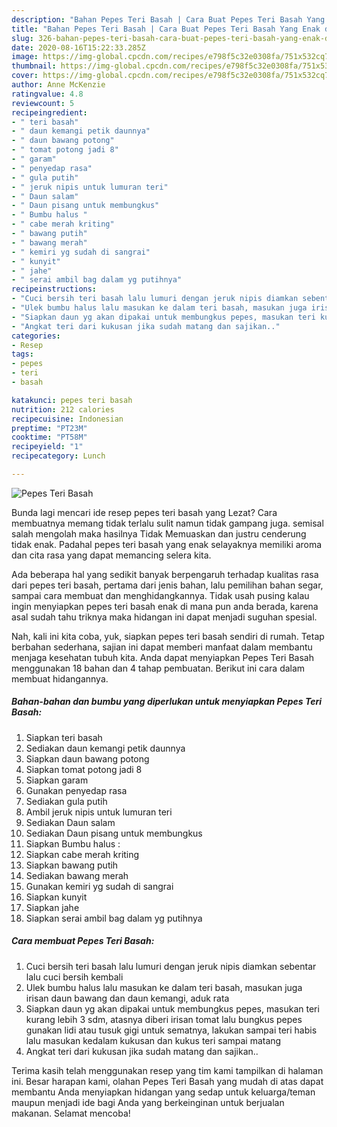 ```yaml
---
description: "Bahan Pepes Teri Basah | Cara Buat Pepes Teri Basah Yang Enak dan Simpel"
title: "Bahan Pepes Teri Basah | Cara Buat Pepes Teri Basah Yang Enak dan Simpel"
slug: 326-bahan-pepes-teri-basah-cara-buat-pepes-teri-basah-yang-enak-dan-simpel
date: 2020-08-16T15:22:33.285Z
image: https://img-global.cpcdn.com/recipes/e798f5c32e0308fa/751x532cq70/pepes-teri-basah-foto-resep-utama.jpg
thumbnail: https://img-global.cpcdn.com/recipes/e798f5c32e0308fa/751x532cq70/pepes-teri-basah-foto-resep-utama.jpg
cover: https://img-global.cpcdn.com/recipes/e798f5c32e0308fa/751x532cq70/pepes-teri-basah-foto-resep-utama.jpg
author: Anne McKenzie
ratingvalue: 4.8
reviewcount: 5
recipeingredient:
- " teri basah"
- " daun kemangi petik daunnya"
- " daun bawang potong"
- " tomat potong jadi 8"
- " garam"
- " penyedap rasa"
- " gula putih"
- " jeruk nipis untuk lumuran teri"
- " Daun salam"
- " Daun pisang untuk membungkus"
- " Bumbu halus "
- " cabe merah kriting"
- " bawang putih"
- " bawang merah"
- " kemiri yg sudah di sangrai"
- " kunyit"
- " jahe"
- " serai ambil bag dalam yg putihnya"
recipeinstructions:
- "Cuci bersih teri basah lalu lumuri dengan jeruk nipis diamkan sebentar lalu cuci bersih kembali"
- "Ulek bumbu halus lalu masukan ke dalam teri basah, masukan juga irisan daun bawang dan daun kemangi, aduk rata"
- "Siapkan daun yg akan dipakai untuk membungkus pepes, masukan teri kurang lebih 3 sdm, atasnya diberi irisan tomat lalu bungkus pepes gunakan lidi atau tusuk gigi untuk sematnya, lakukan sampai teri habis lalu masukan kedalam kukusan dan kukus teri sampai matang"
- "Angkat teri dari kukusan jika sudah matang dan sajikan.."
categories:
- Resep
tags:
- pepes
- teri
- basah

katakunci: pepes teri basah 
nutrition: 212 calories
recipecuisine: Indonesian
preptime: "PT23M"
cooktime: "PT58M"
recipeyield: "1"
recipecategory: Lunch

---
```



![Pepes Teri Basah](https://img-global.cpcdn.com/recipes/e798f5c32e0308fa/751x532cq70/pepes-teri-basah-foto-resep-utama.jpg)

Bunda lagi mencari ide resep pepes teri basah yang Lezat? Cara membuatnya memang tidak terlalu sulit namun tidak gampang juga. semisal salah mengolah maka hasilnya Tidak Memuaskan dan justru cenderung tidak enak. Padahal pepes teri basah yang enak selayaknya memiliki aroma dan cita rasa yang dapat memancing selera kita.

Ada beberapa hal yang sedikit banyak berpengaruh terhadap kualitas rasa dari pepes teri basah, pertama dari jenis bahan, lalu pemilihan bahan segar, sampai cara membuat dan menghidangkannya. Tidak usah pusing kalau ingin menyiapkan pepes teri basah enak di mana pun anda berada, karena asal sudah tahu triknya maka hidangan ini dapat menjadi suguhan spesial.




Nah, kali ini kita coba, yuk, siapkan pepes teri basah sendiri di rumah. Tetap berbahan sederhana, sajian ini dapat memberi manfaat dalam membantu menjaga kesehatan tubuh kita. Anda dapat menyiapkan Pepes Teri Basah menggunakan 18 bahan dan 4 tahap pembuatan. Berikut ini cara dalam membuat hidangannya.

<!--inarticleads1-->

##### Bahan-bahan dan bumbu yang diperlukan untuk menyiapkan Pepes Teri Basah:

1. Siapkan  teri basah
1. Sediakan  daun kemangi petik daunnya
1. Siapkan  daun bawang potong
1. Siapkan  tomat potong jadi 8
1. Siapkan  garam
1. Gunakan  penyedap rasa
1. Sediakan  gula putih
1. Ambil  jeruk nipis untuk lumuran teri
1. Sediakan  Daun salam
1. Sediakan  Daun pisang untuk membungkus
1. Siapkan  Bumbu halus :
1. Siapkan  cabe merah kriting
1. Siapkan  bawang putih
1. Sediakan  bawang merah
1. Gunakan  kemiri yg sudah di sangrai
1. Siapkan  kunyit
1. Siapkan  jahe
1. Siapkan  serai ambil bag dalam yg putihnya




<!--inarticleads2-->

##### Cara membuat Pepes Teri Basah:

1. Cuci bersih teri basah lalu lumuri dengan jeruk nipis diamkan sebentar lalu cuci bersih kembali
1. Ulek bumbu halus lalu masukan ke dalam teri basah, masukan juga irisan daun bawang dan daun kemangi, aduk rata
1. Siapkan daun yg akan dipakai untuk membungkus pepes, masukan teri kurang lebih 3 sdm, atasnya diberi irisan tomat lalu bungkus pepes gunakan lidi atau tusuk gigi untuk sematnya, lakukan sampai teri habis lalu masukan kedalam kukusan dan kukus teri sampai matang
1. Angkat teri dari kukusan jika sudah matang dan sajikan..




Terima kasih telah menggunakan resep yang tim kami tampilkan di halaman ini. Besar harapan kami, olahan Pepes Teri Basah yang mudah di atas dapat membantu Anda menyiapkan hidangan yang sedap untuk keluarga/teman maupun menjadi ide bagi Anda yang berkeinginan untuk berjualan makanan. Selamat mencoba!

